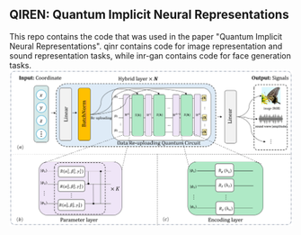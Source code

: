 ## QIREN: Quantum Implicit Neural Representations
This repo contains the code that was used in the paper "Quantum Implicit Neural Representations". qinr contains code for image representation and sound representation tasks, while inr-gan contains code for face generation tasks.
![](figure/2.png)

